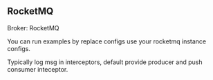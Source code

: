 ## RocketMQ

Broker: RocketMQ

You can run examples by replace configs use your rocketmq instance configs.

Typically log msg in interceptors, default provide producer and push consumer inteceptor.